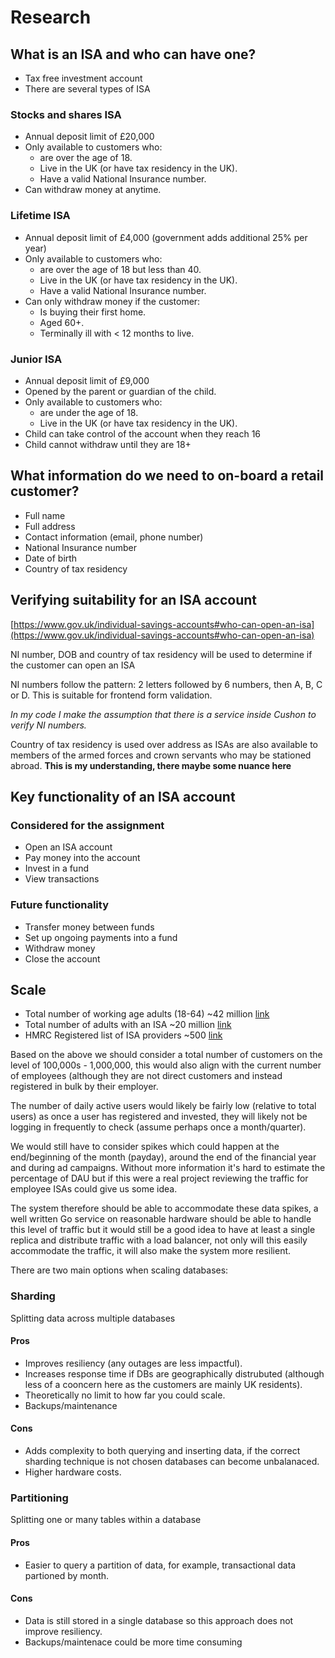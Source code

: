 # Research

## What is an ISA and who can have one?

- Tax free investment account
- There are several types of ISA

### Stocks and shares ISA

- Annual deposit limit of £20,000
- Only available to customers who:
    - are over the age of 18.
    - Live in the UK (or have tax residency in the UK).
    - Have a valid National Insurance number.
- Can withdraw money at anytime.

### Lifetime ISA

- Annual deposit limit of £4,000 (government adds additional 25% per year)
- Only available to customers who:
    - are over the age of 18 but less than 40.
    - Live in the UK (or have tax residency in the UK).
    - Have a valid National Insurance number.
- Can only withdraw money if the customer:
    - Is buying their first home.
    - Aged 60+.
    - Terminally ill with < 12 months to live.

### Junior ISA

- Annual deposit limit of £9,000
- Opened by the parent or guardian of the child.
- Only available to customers who:
    - are under the age of 18.
    - Live in the UK (or have tax residency in the UK).
- Child can take control of the account when they reach 16
- Child cannot withdraw until they are 18+


## What information do we need to on-board a retail customer?

- Full name
- Full address
- Contact information (email, phone number)
- National Insurance number
- Date of birth
- Country of tax residency

## Verifying suitability for an ISA account

[https://www.gov.uk/individual-savings-accounts#who-can-open-an-isa](https://www.gov.uk/individual-savings-accounts#who-can-open-an-isa)

NI number, DOB and country of tax residency will be used to determine if the customer can open an ISA

NI numbers follow the pattern: 2 letters followed by 6 numbers, then A, B, C or D. This is suitable for frontend form validation.

*In my code I make the assumption that there is a service inside Cushon to verify NI numbers.*

Country of tax residency is used over address as ISAs are also available to members of the armed forces and crown servants who may be stationed abroad. **This is my understanding, there maybe some nuance here**

## Key functionality of an ISA account

### Considered for the assignment

- Open an ISA account
- Pay money into the account
- Invest in a fund
- View transactions

### Future functionality

- Transfer money between funds
- Set up ongoing payments into a fund
- Withdraw money
- Close the account

## Scale

- Total number of working age adults (18-64) ~42 million [link](https://www.ibisworld.com/uk/bed/population-aged-18-to-64-years/44240/)
- Total number of adults with an ISA ~20 million [link](https://www.gov.uk/government/statistics/annual-savings-statistics-2024/commentary-for-annual-savings-statistics-september-2024)
- HMRC Registered list of ISA providers ~500 [link](https://www.gov.uk/government/publications/list-of-individual-savings-account-isa-managers-approved-by-hmrc/registered-individual-savings-account-isa-managers)

Based on the above we should consider a total number of customers on the level of 100,000s - 1,000,000, this would also align with the current number of employees (although they are not direct customers and instead registered in bulk by their employer.

The number of daily active users would likely be fairly low (relative to total users) as once a user has registered and invested, they will likely not be logging in frequently to check (assume perhaps once a month/quarter).

We would still have to consider spikes which could happen at the end/beginning of the month (payday), around the end of the financial year and during ad campaigns. Without more information it's hard to estimate the percentage of DAU but if this were a real project reviewing the traffic for employee ISAs could give us some idea. 

The system therefore should be able to accommodate these data spikes, a well written Go service on reasonable hardware should be able to handle this level of traffic but it would still be a good idea to have at least a single replica and distribute traffic with a load balancer, not only will this easily accommodate the traffic, it will also make the system more resilient.

There are two main options when scaling databases:

### Sharding

Splitting data across multiple databases

#### Pros

- Improves resiliency (any outages are less impactful).
- Increases response time if DBs are geographically distrubuted (although less of a cooncern here as the customers are mainly UK residents).
- Theoretically no limit to how far you could scale.
- Backups/maintenance 

#### Cons

- Adds complexity to both querying and inserting data, if the correct sharding technique is not chosen databases can become unbalanaced.
- Higher hardware costs.

### Partitioning

Splitting one or many tables within a database

#### Pros

- Easier to query a partition of data, for example, transactional data partioned by month.

#### Cons

- Data is still stored in a single database so this approach does not improve resiliency.
- Backups/maintenace could be more time consuming
